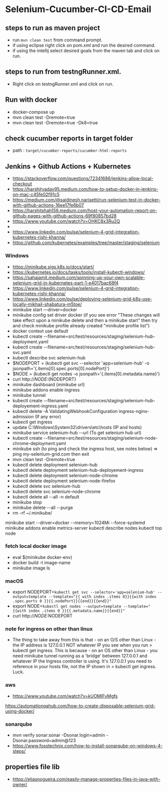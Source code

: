 # Selenium-Cucumber-CI-CD-Email

## steps to run as maven project
- run ```mvn clean test``` from command prompt.
- if using eclipse right click on pom.xml and run the desired command.
- if using the intellij select desired goals from the maven tab and click on run.

## steps to run from testngRunner.xml.
- Right click on testngRunner.xml and click on run.

## Run with docker
- docker-compose up
- mvn clean test -Dremote=true
- mvn clean test -Dremote=true -Dk8=true

## check cucumber reports in target folder
- path : ```target/cucumber-reports/cucumber-html-reports```

## Jenkins + Github Actions + Kubernetes
* https://stackoverflow.com/questions/72341686/jenkins-allow-local-checkout
* https://harshityadav95.medium.com/how-to-setup-docker-in-jenkins-on-mac-c45fe02f91c5
* https://medium.com/@saidinesh.narisetti/run-selenium-test-in-docker-with-github-actions-16ee17fe6b07
* https://harshitshah156.medium.com/host-your-automation-report-on-github-pages-with-github-actions-69f80857bd28
* https://www.youtube.com/watch?v=OHKC8x3Ru2Q
* 
* https://www.linkedin.com/pulse/selenium-4-grid-integration-kubernetes-rishi-khanna/
* https://github.com/kubernetes/examples/tree/master/staging/selenium

### Windows
* https://minikube.sigs.k8s.io/docs/start/
* https://kubernetes.io/docs/tasks/tools/install-kubectl-windows/
* https://sahajamit.medium.com/spinning-up-your-own-scalable-selenium-grid-in-kubernetes-part-1-e4017bac68f4
* https://www.linkedin.com/pulse/selenium-4-grid-integration-kubernetes-rishi-khanna/
* https://www.linkedin.com/pulse/deploying-selenium-grid-k8s-use-locally-mikhail-shabatura-m5toe/
* minikube start —driver=docker
* minikube config set driver docker (if you see error "These changes will take effect upon a minikube delete and then a minikube start" then try and check minikube profile already created "minikube profile list")
* docker context use default
* kubectl create --filename=src/test/resources/staging/selenium-hub-deployment.yaml
* kubectl create --filename=src/test/resources/staging/selenium-hub-svc.yaml
* kubectl describe svc selenium-hub
* $NODEPORT = (kubectl get svc --selector 'app=selenium-hub' -o jsonpath='{.items[0].spec.ports[0].nodePort}')
* $NODE = (kubectl get nodes -o jsonpath='{.items[0].metadata.name}')
* curl http://${NODE}:${NODEPORT}
* minikube dashboard (minikube url)
* minikube addons enable ingress
* minikube tunnel
* kubectl create --filename=src/test/resources/staging/selenium-hub-deployement-ingress.yaml
* kubectl delete -A ValidatingWebhookConfiguration ingress-nginx-admission (If any error)
* kubectl get ingress
* update C:\Windows\System32\drivers\etc\hosts (IP and hosts)
* minikube service selenium-hub --url (To get selenium hub url)
* kubectl create --filename=src/test/resources/staging/selenium-node-chrome-deployment.yaml
* minikube ssh (to ping and check the ingress host, see notes below) => ping my-selenium-grid.com then exit
* mvn clean test -Dremote=true
* kubectl delete deployment selenium-hub
* kubectl delete deployment selenium-hub-deployement-ingress
* kubectl delete deployment selenium-node-chrome
* kubectl delete deployment selenium-node-firefox
* kubectl delete svc selenium-hub
* kubectl delete svc selenium-node-chrome
* kubectl delete all  --all -n default
* minikube stop
* minikube delete --all --purge
* rm -rf ~/.minikube/

minikube start --driver=docker --memory=1024Mi --force-systemd
minikube addons enable metrics-server
kubectl describe nodes
kubectl top node

### fetch local docker image
- eval $(minikube docker-env)
- docker build -t image-name
- minikube image ls

### macOS
* export NODEPORT=`kubectl get svc --selector='app=selenium-hub' --output=template --template="{{ with index .items 0}}{{with index .spec.ports 0 }}{{.nodePort}}{{end}}{{end}}"`
* export NODE=`kubectl get nodes --output=template --template="{{with index .items 0 }}{{.metadata.name}}{{end}}"`
* curl http://$NODE:$NODEPORT

### note for ingress on other than linux
- The thing to take away from this is that - on an O/S other than Linux - the IP address is 127.0.0.1 NOT whatever IP you see when you run > kubectl get ingress. This is because - on an OS other than Linux - you need minikube tunnel running as a 'bridge' between 127.0.0.1 and whatever IP the Ingress controller is using. It's 127.0.0.1 you need to reference in your hosts file, not the IP shown in > kubectl get ingress. Luck.

### aws
- https://www.youtube.com/watch?v=kUOMIFvMgfs


https://automationqahub.com/how-to-create-disposable-selenium-grid-using-docker/

### sonarqube
- mvn verify sonar:sonar -Dsonar.login=admin -Dsonar.password=admin@123
- https://www.fosstechnix.com/how-to-install-sonarqube-on-windows-4-steps/

## properties file lib
- https://eliasnogueira.com/easily-manage-properties-files-in-java-with-owner/


